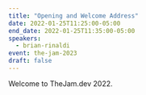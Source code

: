 ```yaml
---
title: "Opening and Welcome Address"
date: 2022-01-25T11:25:00-05:00
end_date: 2022-01-25T11:35:00-05:00
speakers:
  - brian-rinaldi
event: the-jam-2023
draft: false
---
```


Welcome to TheJam.dev 2022.
